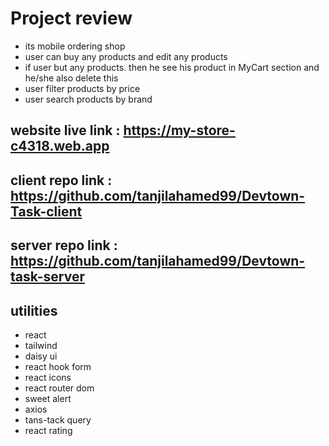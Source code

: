 # Project review
 - its mobile ordering shop
 - user can buy any products and edit any products
 - if user but any products. then he see his product in MyCart section and he/she also delete this
 - user filter products by price 
 - user search products by brand 

 ## website live link : https://my-store-c4318.web.app

 ## client repo link : https://github.com/tanjilahamed99/Devtown-Task-client     
 ## server repo link : https://github.com/tanjilahamed99/Devtown-task-server
 
 
 ## utilities  
 - react 
 - tailwind
 - daisy ui
 - react hook form
 - react icons
 - react router dom
 - sweet alert
 - axios
 - tans-tack query
 - react rating
